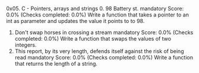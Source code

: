 0x05. C - Pointers, arrays and strings
0. 98 Battery st.
mandatory
Score: 0.0% (Checks completed: 0.0%)
Write a function that takes a pointer to an int as parameter and updates the value it points to to 98.
1. Don't swap horses in crossing a stream
mandatory
Score: 0.0% (Checks completed: 0.0%)
Write a function that swaps the values of two integers.
2. This report, by its very length, defends itself against the risk of being read
mandatory
Score: 0.0% (Checks completed: 0.0%)
Write a function that returns the length of a string.
